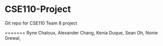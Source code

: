CSE110-Project
==============

Git repo for CSE110 Team 8 project


=======
Ryne Chaloux,
Alexander Chang,
Kenia Duque,
Sean Oh,
Nonie Grewal,
